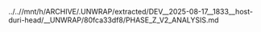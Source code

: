 ../..//mnt/h/ARCHIVE/.UNWRAP/extracted/DEV__2025-08-17__1833__host-duri-head/__UNWRAP/80fca33df8/PHASE_Z_V2_ANALYSIS.md